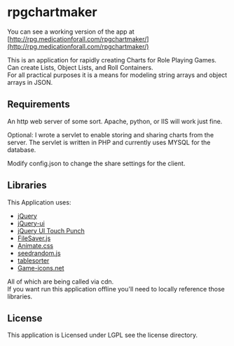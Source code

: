 # rpgchartmaker

You can see a working version of the app at [http://rpg.medicationforall.com/rpgchartmaker/](http://rpg.medicationforall.com/rpgchartmaker/)

This is an application for rapidly creating Charts for Role Playing Games.<br />
Can create Lists, Object Lists, and Roll Containers.<br />
For all practical purposes it is a means for modeling string arrays and object arrays in JSON.

## Requirements
An http web server of some sort. Apache, python, or IIS will work just fine.

Optional: I wrote a servlet to enable storing and sharing charts from the server.
The servlet is written in PHP and currently uses MYSQL for the database.

Modify config.json to change the share settings for the client.


## Libraries
This Application uses:
* [jQuery](https://jquery.com/)
* [jQuery-ui](http://jqueryui.com/)
* [jQuery UI Touch Punch](http://touchpunch.furf.com/)
* [FileSaver.js](https://github.com/eligrey/FileSaver.js/)
* [Animate.css](https://daneden.github.io/animate.css/)
* [seedrandom.js](https://github.com/davidbau/seedrandom)
* [tablesorter](https://github.com/Mottie/tablesorter)
* [Game-icons.net](http://game-icons.net/)

All of which are being called via cdn.<br />
If you want run this application offline you'll need to locally reference those libraries.

## License
This application is Licensed under LGPL see the license directory.
